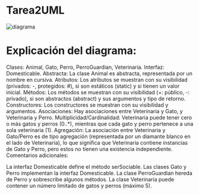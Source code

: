 # Tarea2UML
![diagrama](https://github.com/user-attachments/assets/ec54c987-60f7-4a14-b26d-3235bcc7d47e)


# Explicación del diagrama:

Clases: Animal, Gato, Perro, PerroGuardian, Veterinaria.
Interfaz: Domesticable.
Abstracta: La clase Animal es abstracta, representada por un nombre en cursiva.
Atributos: Los atributos se muestran con su visibilidad (privados: -, protegidos: #), si son estáticos (static) y si tienen un valor inicial.
Métodos: Los métodos se muestran con su visibilidad (+: público, -: privado), si son abstractos (abstract) y sus argumentos y tipo de retorno.
Constructores: Los constructores se muestran con su visibilidad y argumentos.
Asociaciones: Hay asociaciones entre Veterinaria y Gato, y Veterinaria y Perro.
Multiplicidad/Cardinalidad: Veterinaria puede tener cero o más gatos y perros (0..*), mientras que cada gato y perro pertenece a una sola veterinaria (1).
Agregación: La asociación entre Veterinaria y Gato/Perro es de tipo agregación (representada por un diamante blanco en el lado de Veterinaria), lo que significa que Veterinaria contiene instancias de Gato y Perro, pero estos no tienen una existencia independiente.
Comentarios adicionales:

La interfaz Domesticable define el método serSociable.
Las clases Gato y Perro implementan la interfaz Domesticable.
La clase PerroGuardian hereda de Perro y sobrescribe algunos métodos.
La clase Veterinaria puede contener un número limitado de gatos y perros (máximo 5).
